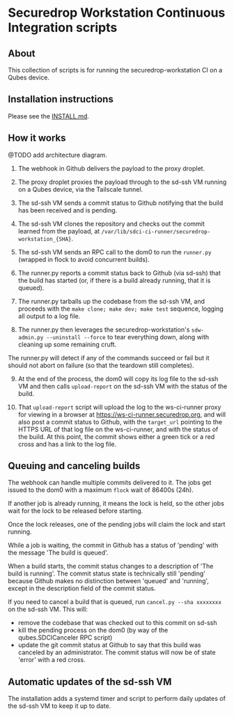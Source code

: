 # Securedrop Workstation Continuous Integration scripts

## About

This collection of scripts is for running the securedrop-workstation CI on a Qubes device.

## Installation instructions

Please see the [INSTALL.md](INSTALL.md).

## How it works

@TODO add architecture diagram.

1. The webhook in Github delivers the payload to the proxy droplet.

2. The proxy droplet proxies the payload through to the sd-ssh VM running on a Qubes device, via the
   Tailscale tunnel.

3. The sd-ssh VM sends a commit status to Github notifying that the build has been received and is
   pending.

4. The sd-ssh VM clones the repository and checks out the commit learned from the payload, at
   `/var/lib/sdci-ci-runner/securedrop-workstation_{SHA}`.

5. The sd-ssh VM sends an RPC call to the dom0 to run the `runner.py` (wrapped in flock to avoid
   concurrent builds).

6. The runner.py reports a commit status back to Github (via sd-ssh) that the build has started (or,
   if there is a build already running, that it is queued).

7. The runner.py tarballs up the codebase from the sd-ssh VM, and proceeds with the
   `make clone; make dev; make test` sequence, logging all output to a log file.

8. The runner.py then leverages the securedrop-workstation's `sdw-admin.py --uninstall --force` to
   tear everything down, along with cleaning up some remaining cruft.

The runner.py will detect if any of the commands succeed or fail but it should not abort on failure
(so that the teardown still completes).

9. At the end of the process, the dom0 will copy its log file to the sd-ssh VM and then calls
   `upload-report` on the sd-ssh VM with the status of the build.

10. That `upload-report` script will upload the log to the ws-ci-runner proxy for viewing in a
   browser at https://ws-ci-runner.securedrop.org, and will also post a commit status to Github,
   with the `target_url` pointing to the HTTPS URL of that log file on the ws-ci-runner, and with
   the status of the build. At this point, the commit shows either a green tick or a red cross and
   has a link to the log file.

## Queuing and canceling builds

The webhook can handle multiple commits delivered to it. The jobs get issued to the dom0 with a
maximum `flock` wait of 86400s (24h).

If another job is already running, it means the lock is held, so the other jobs wait for the lock to
be released before starting.

Once the lock releases, one of the pending jobs will claim the lock and start running.

While a job is waiting, the commit in Github has a status of 'pending' with the message 'The build
is queued'.

When a build starts, the commit status changes to a description of 'The build is running'. The
commit status state is technically still 'pending' because Github makes no distinction between
'queued' and 'running', except in the description field of the commit status.

If you need to cancel a build that is queued, run `cancel.py --sha xxxxxxxx` on the sd-ssh VM. This
will:

- remove the codebase that was checked out to this commit on sd-ssh
- kill the pending process on the dom0 (by way of the qubes.SDCICanceler RPC script)
- update the git commit status at Github to say that this build was canceled by an administrator.
  The commit status will now be of state 'error' with a red cross.

## Automatic updates of the sd-ssh VM

The installation adds a systemd timer and script to perform daily updates of the sd-ssh VM to keep
it up to date.
